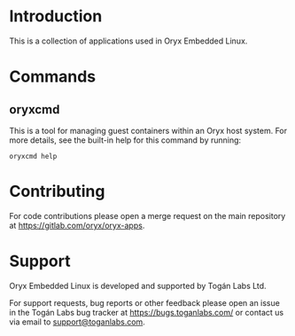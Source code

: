 Introduction
============

This is a collection of applications used in Oryx Embedded Linux.

Commands
========

oryxcmd
-------

This is a tool for managing guest containers within an Oryx host system. For
more details, see the built-in help for this command by running:

    oryxcmd help

Contributing
============

For code contributions please open a merge request on the main repository at
<https://gitlab.com/oryx/oryx-apps>.

Support
=======

Oryx Embedded Linux is developed and supported by Togán Labs Ltd.

For support requests, bug reports or other feedback please open an issue in the
Togán Labs bug tracker at <https://bugs.toganlabs.com/> or contact us via email
to <support@toganlabs.com>.
